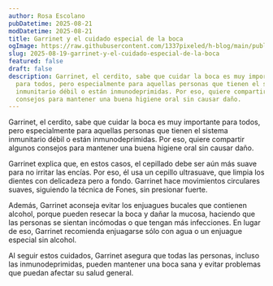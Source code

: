 ```yaml
---
author: Rosa Escolano
pubDatetime: 2025-08-21
modDatetime: 2025-08-21
title: Garrinet y el cuidado especial de la boca
ogImage: https://raw.githubusercontent.com/1337pixeled/h-blog/main/public/assets/garrinet6.webp
slug: 2025-08-19-garrinet-y-el-cuidado-especial-de-la-boca
featured: false
draft: false
description: Garrinet, el cerdito, sabe que cuidar la boca es muy importante
  para todos, pero especialmente para aquellas personas que tienen el sistema
  inmunitario débil o están inmunodeprimidas. Por eso, quiere compartir algunos
  consejos para mantener una buena higiene oral sin causar daño.
---
```

Garrinet, el cerdito, sabe que cuidar la boca es muy importante para todos, pero especialmente para aquellas personas que tienen el sistema inmunitario débil o están inmunodeprimidas. Por eso, quiere compartir algunos consejos para mantener una buena higiene oral sin causar daño.

Garrinet explica que, en estos casos, el cepillado debe ser aún más suave para no irritar las encías. Por eso, él usa un cepillo ultrasuave, que limpia los dientes con delicadeza pero a fondo. Garrinet hace movimientos circulares suaves, siguiendo la técnica de Fones, sin presionar fuerte.

Además, Garrinet aconseja evitar los enjuagues bucales que contienen alcohol, porque pueden resecar la boca y dañar la mucosa, haciendo que las personas se sientan incómodas o que tengan más infecciones. En lugar de eso, Garrinet recomienda enjuagarse sólo con agua o un enjuague especial sin alcohol.

Al seguir estos cuidados, Garrinet asegura que todas las personas, incluso las inmunodeprimidas, pueden mantener una boca sana y evitar problemas que puedan afectar su salud general.